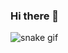 ### Hi there 👋

![snake gif](https://github.com/davidacunha/davidacunha/blob/output/github-contribution-grid-snake.svg)
